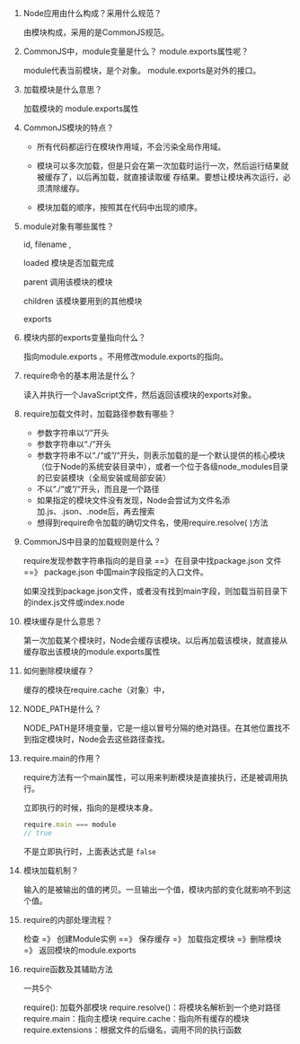 1. Node应用由什么构成？采用什么规范？

   由模块构成，采用的是CommonJS规范。

2. CommonJS中，module变量是什么？ module.exports属性呢？

   module代表当前模块，是个对象。 module.exports是对外的接口。

3. 加载模块是什么意思？

   加载模块的 module.exports属性

4. CommonJS模块的特点？

   + 所有代码都运行在模块作用域，不会污染全局作用域。

   + 模块可以多次加载，但是只会在第一次加载时运行一次，然后运行结果就被缓存了，以后再加载，就直接读取缓     存结果。要想让模块再次运行，必须清除缓存。
   + 模块加载的顺序，按照其在代码中出现的顺序。

5. module对象有哪些属性？

   id, filename , 

   loaded 模块是否加载完成

    parent 调用该模块的模块

    children 该模块要用到的其他模块

   exports

6. 模块内部的exports变量指向什么？

   指向module.exports 。不用修改module.exports的指向。

7. require命令的基本用法是什么？

   读入并执行一个JavaScript文件，然后返回该模块的exports对象。

8. require加载文件时，加载路径参数有哪些？

   + 参数字符串以“/”开头
   + 参数字符串以“./”开头
   + 参数字符串不以“./“或”/“开头，则表示加载的是一个默认提供的核心模块（位于Node的系统安装目录中），或者一个位于各级node_modules目录的已安装模块（全局安装或局部安装）
   + 不以“./“或”/“开头，而且是一个路径
   + 如果指定的模块文件没有发现，Node会尝试为文件名添加.js、.json、.node后，再去搜索
   + 想得到require命令加载的确切文件名，使用require.resolve( )方法

9. CommonJS中目录的加载规则是什么？

   require发现参数字符串指向的是目录  ==》 在目录中找package.json 文件  ==》 package.json 中国main字段指定的入口文件。

   如果没找到package.json文件，或者没有找到main字段，则加载当前目录下的index.js文件或index.node

10. 模块缓存是什么意思？

    第一次加载某个模块时，Node会缓存该模块。以后再加载该模块，就直接从缓存取出该模块的module.exports属性

11. 如何删除模块缓存？

    缓存的模块在require.cache（对象）中，

12. NODE_PATH是什么？

    NODE_PATH是环境变量，它是一组以冒号分隔的绝对路径。在其他位置找不到指定模块时，Node会去这些路径查找。

13. require.main的作用？

    require方法有一个main属性，可以用来判断模块是直接执行，还是被调用执行。

    立即执行的时候，指向的是模块本身。 

    ```javascript
    require.main === module
    // true
    ```

    不是立即执行时，上面表达式是 `false`

14. 模块加载机制？

    输入的是被输出的值的拷贝。一旦输出一个值，模块内部的变化就影响不到这个值。

15. require的内部处理流程？

    检查 =》 创建Module实例 ==》 保存缓存 =》 加载指定模块  =》删除模块 =》 返回模块的module.exports

16. require函数及其辅助方法

    一共5个

    require(): 加载外部模块
      require.resolve()：将模块名解析到一个绝对路径
      require.main：指向主模块
      require.cache：指向所有缓存的模块
      require.extensions：根据文件的后缀名，调用不同的执行函数